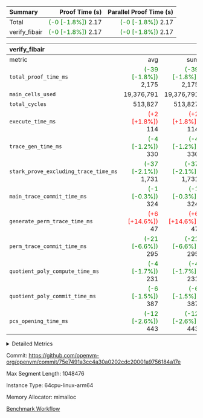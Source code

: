 | Summary | Proof Time (s) | Parallel Proof Time (s) |
|:---|---:|---:|
| Total | <span style='color: green'>(-0 [-1.8%])</span> 2.17 | <span style='color: green'>(-0 [-1.8%])</span> 2.17 |
| verify_fibair | <span style='color: green'>(-0 [-1.8%])</span> 2.17 | <span style='color: green'>(-0 [-1.8%])</span> 2.17 |


| verify_fibair |||||
|:---|---:|---:|---:|---:|
|metric|avg|sum|max|min|
| `total_proof_time_ms ` | <span style='color: green'>(-39 [-1.8%])</span> 2,175 | <span style='color: green'>(-39 [-1.8%])</span> 2,175 | <span style='color: green'>(-39 [-1.8%])</span> 2,175 | <span style='color: green'>(-39 [-1.8%])</span> 2,175 |
| `main_cells_used     ` |  19,376,791 |  19,376,791 |  19,376,791 |  19,376,791 |
| `total_cycles        ` |  513,827 |  513,827 |  513,827 |  513,827 |
| `execute_time_ms     ` | <span style='color: red'>(+2 [+1.8%])</span> 114 | <span style='color: red'>(+2 [+1.8%])</span> 114 | <span style='color: red'>(+2 [+1.8%])</span> 114 | <span style='color: red'>(+2 [+1.8%])</span> 114 |
| `trace_gen_time_ms   ` | <span style='color: green'>(-4 [-1.2%])</span> 330 | <span style='color: green'>(-4 [-1.2%])</span> 330 | <span style='color: green'>(-4 [-1.2%])</span> 330 | <span style='color: green'>(-4 [-1.2%])</span> 330 |
| `stark_prove_excluding_trace_time_ms` | <span style='color: green'>(-37 [-2.1%])</span> 1,731 | <span style='color: green'>(-37 [-2.1%])</span> 1,731 | <span style='color: green'>(-37 [-2.1%])</span> 1,731 | <span style='color: green'>(-37 [-2.1%])</span> 1,731 |
| `main_trace_commit_time_ms` | <span style='color: green'>(-1 [-0.3%])</span> 324 | <span style='color: green'>(-1 [-0.3%])</span> 324 | <span style='color: green'>(-1 [-0.3%])</span> 324 | <span style='color: green'>(-1 [-0.3%])</span> 324 |
| `generate_perm_trace_time_ms` | <span style='color: red'>(+6 [+14.6%])</span> 47 | <span style='color: red'>(+6 [+14.6%])</span> 47 | <span style='color: red'>(+6 [+14.6%])</span> 47 | <span style='color: red'>(+6 [+14.6%])</span> 47 |
| `perm_trace_commit_time_ms` | <span style='color: green'>(-21 [-6.6%])</span> 295 | <span style='color: green'>(-21 [-6.6%])</span> 295 | <span style='color: green'>(-21 [-6.6%])</span> 295 | <span style='color: green'>(-21 [-6.6%])</span> 295 |
| `quotient_poly_compute_time_ms` | <span style='color: green'>(-4 [-1.7%])</span> 231 | <span style='color: green'>(-4 [-1.7%])</span> 231 | <span style='color: green'>(-4 [-1.7%])</span> 231 | <span style='color: green'>(-4 [-1.7%])</span> 231 |
| `quotient_poly_commit_time_ms` | <span style='color: green'>(-6 [-1.5%])</span> 387 | <span style='color: green'>(-6 [-1.5%])</span> 387 | <span style='color: green'>(-6 [-1.5%])</span> 387 | <span style='color: green'>(-6 [-1.5%])</span> 387 |
| `pcs_opening_time_ms ` | <span style='color: green'>(-12 [-2.6%])</span> 443 | <span style='color: green'>(-12 [-2.6%])</span> 443 | <span style='color: green'>(-12 [-2.6%])</span> 443 | <span style='color: green'>(-12 [-2.6%])</span> 443 |



<details>
<summary>Detailed Metrics</summary>

|  | verify_program_compile_ms | total_cells | stark_prove_excluding_trace_time_ms | quotient_poly_compute_time_ms | quotient_poly_commit_time_ms | perm_trace_commit_time_ms | pcs_opening_time_ms | main_trace_commit_time_ms |
| --- | --- | --- | --- | --- | --- | --- | --- |
|  | 5 | 65,536 | 62 | 2 | 13 | 0 | 32 | 13 | 

| air_name | rows | quotient_deg | main_cols | interactions | constraints | cells |
| --- | --- | --- | --- | --- | --- | --- |
| AccessAdapterAir<2> |  | 4 |  | 5 | 11 |  | 
| AccessAdapterAir<4> |  | 4 |  | 5 | 11 |  | 
| AccessAdapterAir<8> |  | 4 |  | 5 | 11 |  | 
| FibonacciAir | 32,768 | 1 | 2 |  | 5 | 65,536 | 
| FriReducedOpeningAir |  | 4 |  | 31 | 53 |  | 
| NativePoseidon2Air<BabyBearParameters>, 1> |  | 4 |  | 176 | 555 |  | 
| PhantomAir |  | 4 |  | 3 | 4 |  | 
| ProgramAir |  | 1 |  | 1 | 4 |  | 
| VariableRangeCheckerAir |  | 1 |  | 1 | 4 |  | 
| VmAirWrapper<BranchNativeAdapterAir, BranchEqualCoreAir<1> |  | 4 |  | 11 | 20 |  | 
| VmAirWrapper<JalNativeAdapterAir, JalCoreAir> |  | 4 |  | 7 | 6 |  | 
| VmAirWrapper<NativeAdapterAir<2, 0>, PublicValuesCoreAir> |  | 4 |  | 11 | 22 |  | 
| VmAirWrapper<NativeAdapterAir<2, 1>, FieldArithmeticCoreAir> |  | 4 |  | 15 | 23 |  | 
| VmAirWrapper<NativeLoadStoreAdapterAir<1>, NativeLoadStoreCoreAir<1> |  | 4 |  | 15 | 17 |  | 
| VmAirWrapper<NativeLoadStoreAdapterAir<4>, NativeLoadStoreCoreAir<4> |  | 4 |  | 15 | 17 |  | 
| VmAirWrapper<NativeVectorizedAdapterAir<4>, FieldExtensionCoreAir> |  | 4 |  | 15 | 23 |  | 
| VmConnectorAir |  | 4 |  | 3 | 8 |  | 
| VolatileBoundaryAir |  | 4 |  | 4 | 16 |  | 

| group | trace_gen_time_ms | total_proof_time_ms | total_cycles | total_cells | stark_prove_excluding_trace_time_ms | quotient_poly_compute_time_ms | quotient_poly_commit_time_ms | perm_trace_commit_time_ms | pcs_opening_time_ms | main_trace_commit_time_ms | main_cells_used | generate_perm_trace_time_ms | execute_time_ms |
| --- | --- | --- | --- | --- | --- | --- | --- | --- | --- | --- | --- | --- | --- |
| verify_fibair | 330 | 2,175 | 513,827 | 44,140,184 | 1,731 | 231 | 387 | 295 | 443 | 324 | 19,376,791 | 47 | 114 | 

| group | air_name | rows | prep_cols | perm_cols | main_cols | cells |
| --- | --- | --- | --- | --- | --- | --- |
| verify_fibair | AccessAdapterAir<2> | 65,536 |  | 12 | 11 | 1,507,328 | 
| verify_fibair | AccessAdapterAir<4> | 32,768 |  | 12 | 13 | 819,200 | 
| verify_fibair | AccessAdapterAir<8> | 128 |  | 12 | 17 | 3,712 | 
| verify_fibair | FriReducedOpeningAir | 1,024 |  | 36 | 26 | 63,488 | 
| verify_fibair | NativePoseidon2Air<BabyBearParameters>, 1> | 16,384 |  | 216 | 399 | 10,076,160 | 
| verify_fibair | PhantomAir | 16,384 |  | 8 | 6 | 229,376 | 
| verify_fibair | ProgramAir | 8,192 |  | 8 | 10 | 147,456 | 
| verify_fibair | VariableRangeCheckerAir | 262,144 | 2 | 8 | 1 | 2,359,296 | 
| verify_fibair | VmAirWrapper<BranchNativeAdapterAir, BranchEqualCoreAir<1> | 131,072 |  | 16 | 23 | 5,111,808 | 
| verify_fibair | VmAirWrapper<JalNativeAdapterAir, JalCoreAir> | 16,384 |  | 12 | 10 | 360,448 | 
| verify_fibair | VmAirWrapper<NativeAdapterAir<2, 1>, FieldArithmeticCoreAir> | 262,144 |  | 20 | 30 | 13,107,200 | 
| verify_fibair | VmAirWrapper<NativeLoadStoreAdapterAir<1>, NativeLoadStoreCoreAir<1> | 131,072 |  | 24 | 25 | 6,422,528 | 
| verify_fibair | VmAirWrapper<NativeLoadStoreAdapterAir<4>, NativeLoadStoreCoreAir<4> | 16,384 |  | 24 | 34 | 950,272 | 
| verify_fibair | VmAirWrapper<NativeVectorizedAdapterAir<4>, FieldExtensionCoreAir> | 8,192 |  | 20 | 40 | 491,520 | 
| verify_fibair | VmConnectorAir | 2 | 1 | 8 | 4 | 24 | 
| verify_fibair | VolatileBoundaryAir | 131,072 |  | 8 | 11 | 2,490,368 | 

</details>


Commit: https://github.com/openvm-org/openvm/commit/75e7491a3cc4a30a0202cdc20001a9756184a17e

Max Segment Length: 1048476

Instance Type: 64cpu-linux-arm64

Memory Allocator: mimalloc

[Benchmark Workflow](https://github.com/openvm-org/openvm/actions/runs/12972990159)
